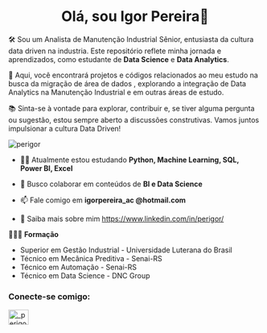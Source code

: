 <h1 align="center">Olá, sou Igor Pereira🙋</h1>


🛠️ Sou um Analista de Manutenção Industrial Sênior, entusiasta da cultura data driven na industria. Este repositório reflete minha jornada e aprendizados, como estudante de **Data Science** e **Data Analytics**.

🚀 Aqui, você encontrará projetos e códigos relacionados ao meu estudo na busca da migração de área de dados , explorando a integração de Data Analytics na Manutenção Industrial e em outras áreas de estudo.

📚 Sinta-se à vontade para explorar, contribuir e, se tiver alguma pergunta ou sugestão, estou sempre aberto a discussões construtivas. Vamos juntos impulsionar a cultura Data Driven!
<p align="left"> <img src="https://komarev.com/ghpvc/?username=perigor&label=Profile%20views&color=0e75b6&style=flat" alt="perigor" /> </p>

- 👨‍💻 Atualmente estou estudando **Python, Machine Learning, SQL, Power BI, Excel**

- 👯 Busco colaborar em conteúdos de **BI e Data Science**

- 📫 Fale comigo em **igorpereira_ac @hotmail.com**

- 📄 Saiba mais sobre mim https://www.linkedin.com/in/perigor/

👨🏽‍🎓​  **Formação**

- Superior em Gestão Industrial - Universidade Luterana do Brasil
- Técnico em Mecânica Preditiva - Senai-RS
- Técnico em Automação - Senai-RS
- Técnico em Data Science - DNC Group

<h3 align="left">Conecte-se comigo:</h3>
<p align="left">
<a href="https://instagram.com/_perigor" target="blank"><img align="center" src="https://raw.githubusercontent.com/rahuldkjain/github-profile-readme-generator /master/src/images/icons/Social/instagram.svg" alt="_perigor" height="30" width="40" /></a>
</p>
